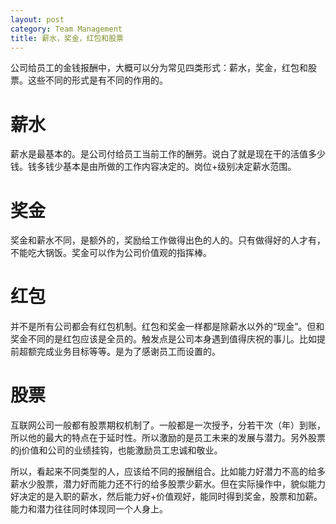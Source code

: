 ```yaml
---
layout: post
category: Team Management
title: 薪水，奖金，红包和股票
---
```


公司给员工的金钱报酬中，大概可以分为常见四类形式：薪水，奖金，红包和股票。这些不同的形式是有不同的作用的。

# 薪水

薪水是最基本的。是公司付给员工当前工作的酬劳。说白了就是现在干的活值多少钱。钱多钱少基本是由所做的工作内容决定的。岗位+级别决定薪水范围。

# 奖金

奖金和薪水不同，是额外的，奖励给工作做得出色的人的。只有做得好的人才有，不能吃大锅饭。奖金可以作为公司价值观的指挥棒。

# 红包

并不是所有公司都会有红包机制。红包和奖金一样都是除薪水以外的“现金”。但和奖金不同的是红包应该是全员的。触发点是公司本身遇到值得庆祝的事儿。比如提前超额完成业务目标等等。是为了感谢员工而设置的。

# 股票

互联网公司一般都有股票期权机制了。一般都是一次授予，分若干次（年）到账，所以他的最大的特点在于延时性。所以激励的是员工未来的发展与潜力。另外股票的j价值和公司的业绩挂钩，也能激励员工忠诚和敬业。

所以，看起来不同类型的人，应该给不同的报酬组合。比如能力好潜力不高的给多薪水少股票，潜力好而能力还不行的给多股票少薪水。但在实际操作中，貌似能力好决定的是入职的薪水，然后能力好+价值观好，能同时得到奖金，股票和加薪。能力和潜力往往同时体现同一个人身上。
